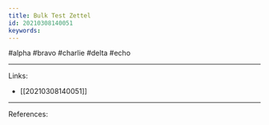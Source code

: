 ```yaml
---
title: Bulk Test Zettel
id: 20210308140051
keywords:
---
```

#alpha #bravo #charlie #delta #echo

---
Links:

- [[20210308140051]]

---
References:
